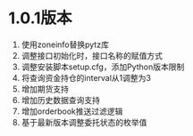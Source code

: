 # 1.0.1版本

1. 使用zoneinfo替换pytz库
2. 调整接口初始化时，接口名称的赋值方式
3. 调整安装脚本setup.cfg，添加Python版本限制
4. 将查询资金持仓的interval从1调整为3
5. 增加期货支持
6. 增加历史数据查询支持
7. 增加orderbook推送过滤逻辑
8. 基于最新版本调整委托状态的枚举值

